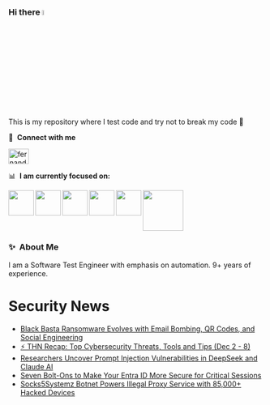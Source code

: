 ### Hi there <a href="https://www.gautamkrishnar.com/"><img src="https://media.giphy.com/media/hvRJCLFzcasrR4ia7z/giphy.gif" width="5%"></a>
This is my repository where I test code and try not to break my code :rofl:

🔗 &nbsp;**Connect with me**
<p align="left">
<a href="https://linkedin.com/in/fernandorlcruz" target="blank"><img align="center" src="https://raw.githubusercontent.com/rahuldkjain/github-profile-readme-generator/master/src/images/icons/Social/linked-in-alt.svg" alt="fernando cruz" height="30" width="40" /></a>
  
📊 &nbsp;**I am currently focused on:**

<img align="left" width='50' height='50' src="https://cdn.jsdelivr.net/gh/devicons/devicon/icons/python/python-original-wordmark.svg" />
<img align="left" width='50' height='50' src="https://cdn.jsdelivr.net/gh/devicons/devicon/icons/csharp/csharp-original.svg" />
<img align="left" width='50' height='50' src="https://cdn.jsdelivr.net/gh/devicons/devicon/icons/jenkins/jenkins-original.svg" />
<img align="left" width='50' height='50' src="https://specflow.org/wp-content/uploads/2021/05/SpecFlow-Icon.png" />
<img align="left" width='50' height='50' src="https://www.svgrepo.com/show/306098/githubactions.svg" />
<img width='80' height='80' src="https://cdn2.vectorstock.com/i/1000x1000/64/81/security-testing-concept-icon-safety-audit-key-vector-29166481.jpg" />
          
          
  
### ✨&nbsp; About Me

I am a Software Test Engineer with emphasis on automation. 9+ years of experience.

# Security News
<!-- BLOG-POST-LIST:START -->
- [Black Basta Ransomware Evolves with Email Bombing, QR Codes, and Social Engineering](https://thehackernews.com/2024/12/black-basta-ransomware-evolves-with.html)
- [⚡ THN Recap: Top Cybersecurity Threats, Tools and Tips &lpar;Dec 2 - 8&rpar;](https://thehackernews.com/2024/12/thn-recap-top-cybersecurity-threats_9.html)
- [Researchers Uncover Prompt Injection Vulnerabilities in DeepSeek and Claude AI](https://thehackernews.com/2024/12/researchers-uncover-prompt-injection.html)
- [Seven Bolt-Ons to Make Your Entra ID More Secure for Critical Sessions](https://thehackernews.com/2024/12/seven-bolt-ons-to-make-your-entra-id.html)
- [Socks5Systemz Botnet Powers Illegal Proxy Service with 85,000+ Hacked Devices](https://thehackernews.com/2024/12/socks5systemz-botnet-powers-illegal.html)
<!-- BLOG-POST-LIST:END -->

